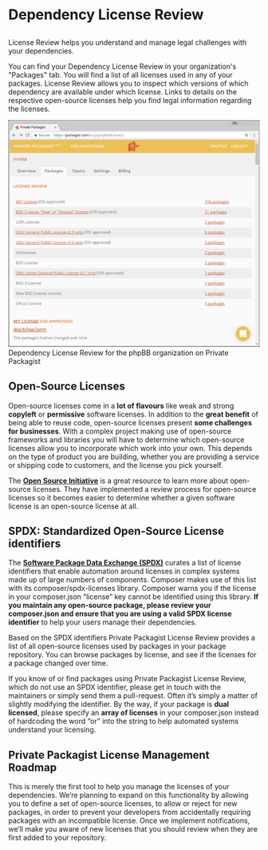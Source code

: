 # Dependency License Review
## 

License Review helps you understand and manage legal challenges with your dependencies.

You can find your Dependency License Review in your organization's "Packages" tab. You will find a list of all licenses used in any of your packages. License Review allows you to inspect which versions of which dependency are available under which license. Links to details on the respective open-source licenses help you find legal information regarding the licenses.

![License Review](/Resources/public/img/docs/features/License-Review-20170110.png#no-spacing)
Dependency License Review for the phpBB organization on Private Packagist

## Open-Source Licenses
Open-source licenses come in a **lot of flavours** like weak and strong **copyleft** or **permissive** software licenses. In addition to the **great benefit** of being able to reuse code, open-source licenses present **some challenges for businesses**. With a complex project making use of open-source frameworks and libraries you will have to determine which open-source licenses allow you to incorporate which work into your own. This depends on the type of product you are building, whether you are providing a service or shipping code to customers, and the license you pick yourself.
            
The **[Open Source Initiative](https://opensource.org)** is a great resource to learn more about open-source licenses. They have implemented a review process for open-source licenses so it becomes easier to determine whether a given software license is an open-source license at all.

## SPDX: Standardized Open-Source License identifiers
The **[Software Package Data Exchange (SPDX)](href="https://spdx.org)** curates a list of license identifiers that enable automation around licenses in complex systems made up of large numbers of components. Composer makes use of this list with its composer/spdx-licenses library. Composer warns you if the license in your composer.json “license” key cannot be identified using this library. **If you maintain any open-source package, please review your composer.json and ensure that you are using a valid SPDX license identifier** to help your users manage their dependencies.

Based on the SPDX identifiers Private Packagist License Review provides a list of all open-source licenses used by packages in your package repository. You can browse packages by license, and see if the licenses for a package changed over time.

If you know of or find packages using Private Packagist License Review, which do not use an SPDX identifier, please get in touch with the maintainers or simply send them a pull-request. Often it’s simply a matter of slightly modifying the identifier. By the way, if your package is **dual licensed**, please specify an **array of licenses** in your composer.json instead of hardcoding the word “or” into the string to help automated systems understand your licensing.
            
## Private Packagist License Management Roadmap
This is merely the first tool to help you manage the licenses of your dependencies. We’re planning to expand on this functionality by allowing you to define a set of open-source licenses, to allow or reject for new packages, in order to prevent your developers from accidentally requiring packages with an incompatible license. Once we implement notifications, we’ll make you aware of new licenses that you should review when they are first added to your repository.
